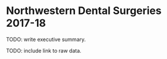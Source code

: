 # Northwestern Dental Surgeries 2017-18

TODO: write executive summary.

TODO: include link to raw data.